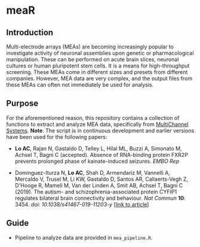 # meaR

## Introduction
Multi-electrode arrays (MEAs) are becoming increasingly popular to investigate activity of neuronal assemblies upon genetic or pharmacological manipulation. These can be performed on acute brain slices, neuronal cultures or human pluripotent stem cells. It is a means for high-throughput screening. These MEAs come in different sizes and presets from different companies. However, MEA data are very complex, and the output files from these MEAs can often not immediately be used for analysis.

## Purpose
For the aforementioned reason, this repository contains a collection of functions to extract and analyze MEA data, specifically from <a href = "https://www.multichannelsystems.com/products/vitro-mea-systems">MultiChannel Systems</a>.
<b>Note</b>: The script is in continuous development and earlier versions have been used for the following papers:

- <b>Lo AC</b>, Rajan N, Gastaldo D, Telley L, Hilal ML, Buzzi A, Simonato M, Achsel T, Bagni C (accepted). Absence of RNA-binding protein FXR2P prevents prolonged phase of kainate-induced seizures. <i>EMBO Rep</i>

- Dominguez-Iturza N, <b>Lo AC</b>, Shah D, Armendariz M, Vannelli A, Mercaldo V, Trusel M, Li KW, Gastaldo D, Santos AR, Callaerts-Vegh Z, D'Hooge R, Mameli M, Van der Linden A, Smit AB, Achsel T, Bagni C (2019). The autism- and schizophrenia-associated protein CYFIP1 regulates bilateral brain connectivity and behaviour. <i>Nat Commun</i> <b>10</b>: 3454. <i>doi: 10.1038/s41467-019-11203-y</i> <a href = "https://www.nature.com/articles/s41467-019-11203-y">[link to article]</a>

## Guide
- Pipeline to analyze data are provided in `mea_pipeline.R`.
